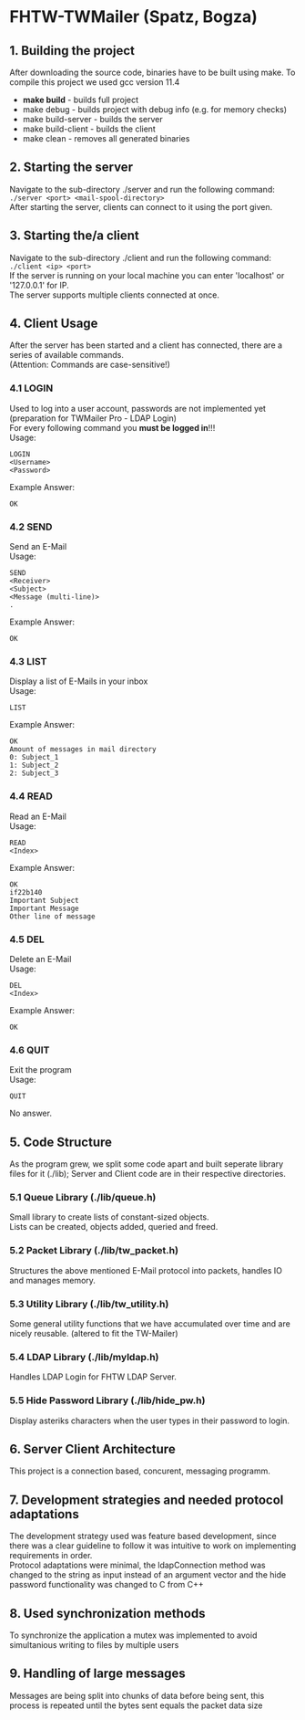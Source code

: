 # FHTW-TWMailer (Spatz, Bogza)

## 1. Building the project
After downloading the source code, binaries have to be built using make.
To compile this project we used gcc version 11.4
- **make build** - builds full project
- make debug - builds project with debug info (e.g. for memory checks)
- make build-server - builds the server
- make build-client - builds the client
- make clean - removes all generated binaries

## 2. Starting the server
Navigate to the sub-directory ./server and run the following command: `./server <port> <mail-spool-directory>` \
After starting the server, clients can connect to it using the port given.

## 3. Starting the/a client
Navigate to the sub-directory ./client and run the following command: `./client <ip> <port>` \
If the server is running on your local machine you can enter 'localhost' or '127.0.0.1' for IP. \
The server supports multiple clients connected at once.

## 4. Client Usage
After the server has been started and a client has connected, there are a series of available commands. \
(Attention: Commands are case-sensitive!)

### 4.1 LOGIN
Used to log into a user account, passwords are not implemented yet (preparation for TWMailer Pro - LDAP Login) \
For every following command you **must be logged in**!!! \
Usage:
```
LOGIN
<Username>
<Password>
```

Example Answer:
```
OK
```

### 4.2 SEND
Send an E-Mail \
Usage:
```
SEND
<Receiver>
<Subject>
<Message (multi-line)>
.
```

Example Answer:
```
OK
```

### 4.3 LIST
Display a list of E-Mails in your inbox \
Usage:
```
LIST
```

Example Answer:
```
OK
Amount of messages in mail directory
0: Subject_1
1: Subject_2
2: Subject_3
```

### 4.4 READ
Read an E-Mail \
Usage:
```
READ
<Index>
```

Example Answer:
```
OK
if22b140
Important Subject
Important Message
Other line of message
```

### 4.5 DEL
Delete an E-Mail \
Usage:
```
DEL
<Index>
```

Example Answer:
```
OK
```

### 4.6 QUIT
Exit the program \
Usage:
```
QUIT
```
No answer.

## 5. Code Structure
As the program grew, we split some code apart and built seperate library files for it (./lib); Server and Client code are in their respective directories.

### 5.1 Queue Library (./lib/queue.h)
Small library to create lists of constant-sized objects. \
Lists can be created, objects added, queried and freed.

### 5.2 Packet Library (./lib/tw_packet.h)
Structures the above mentioned E-Mail protocol into packets, handles IO and manages memory.

### 5.3 Utility Library (./lib/tw_utility.h)
Some general utility functions that we have accumulated over time and are nicely reusable. (altered to fit the TW-Mailer)

### 5.4 LDAP Library (./lib/myldap.h)
Handles LDAP Login for FHTW LDAP Server.

### 5.5 Hide Password Library (./lib/hide_pw.h)
Display asteriks characters when the user types in their password to login.

## 6. Server Client Architecture 
This project is a connection based, concurent, messaging programm.

## 7. Development strategies and needed protocol adaptations
The development strategy used was feature based development, since there was a clear guideline to follow it was intuitive to work on implementing requirements in order. \
Protocol adaptations were minimal, the ldapConnection method was changed to the string as input instead of an argument vector and the hide password functionality
was changed to C from C++

## 8. Used synchronization methods
To synchronize the application a mutex was implemented to avoid simultanious writing to files by multiple users

## 9. Handling of large messages 
Messages are being split into chunks of data before being sent, this process is repeated until the bytes sent equals the packet data size
